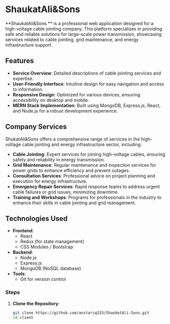 # ShaukatAli&Sons

**ShaukatAli&Sons
** is a professional web application designed for a high-voltage cable jointing company. This platform specializes in providing safe and reliable solutions for large-scale power transmission, showcasing services related to cable jointing, grid maintenance, and energy infrastructure support.


## Features
- **Service Overview**: Detailed descriptions of cable jointing services and expertise.
- **User-Friendly Interface**: Intuitive design for easy navigation and access to information.
- **Responsive Design**: Optimized for various devices, ensuring accessibility on desktop and mobile.
- **MERN Stack Implementation**: Built using MongoDB, Express.js, React, and Node.js for a robust development experience.

## Company Services
ShukatAli&Sons offers a comprehensive range of services in the high-voltage cable jointing and energy infrastructure sector, including:

- **Cable Jointing**: Expert services for joining high-voltage cables, ensuring safety and reliability in energy transmission.
- **Grid Maintenance**: Regular maintenance and inspection services for power grids to enhance efficiency and prevent outages.
- **Consultation Services**: Professional advice on project planning and execution for energy infrastructure.
- **Emergency Repair Services**: Rapid response teams to address urgent cable failures or grid issues, minimizing downtime.
- **Training and Workshops**: Programs for professionals in the industry to enhance their skills in cable jointing and grid management.

## Technologies Used
- **Frontend**:
  - React
  - Redux (for state management)
  - CSS Modules / Bootstrap
- **Backend**:
  - Node.js
  - Express.js
  - MongoDB (NoSQL database)
- **Tools**:
  - Git for version control

### Steps
1. **Clone the Repository**:
   ```bash
   git clone https://github.com/anstariq333/ShauketAli-Sons.git
   cd client

